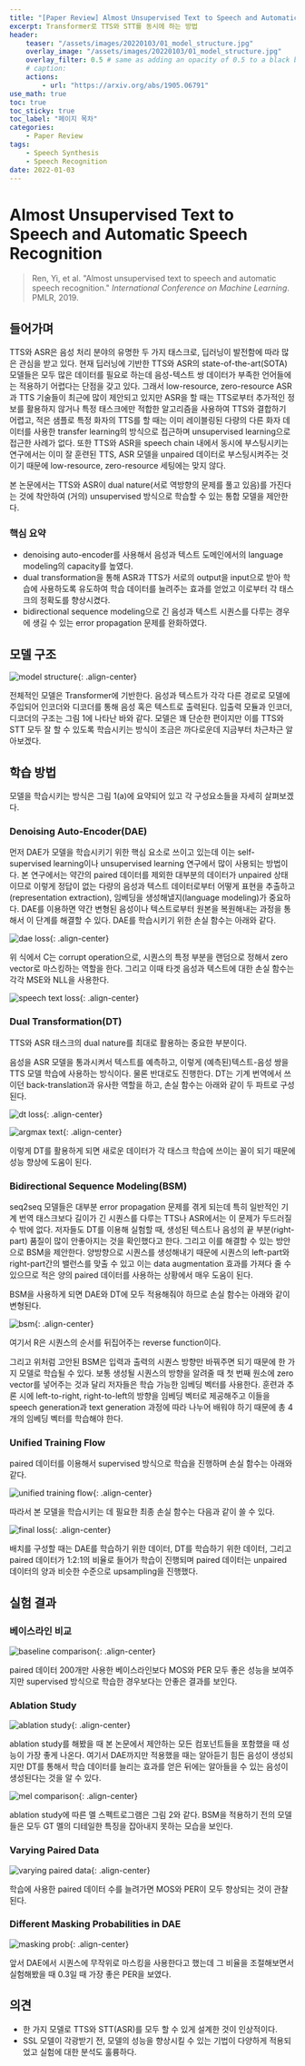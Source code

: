 ```yaml
---
title: "[Paper Review] Almost Unsupervised Text to Speech and Automatic Speech Recognition"
excerpt: Transformer로 TTS와 STT를 동시에 하는 방법
header:
    teaser: "/assets/images/20220103/01_model_structure.jpg"
    overlay_image: "/assets/images/20220103/01_model_structure.jpg"
    overlay_filter: 0.5 # same as adding an opacity of 0.5 to a black background
    # caption: 
    actions:
        - url: "https://arxiv.org/abs/1905.06791"
use_math: true
toc: true
toc_sticky: true
toc_label: "페이지 목차"
categories: 
    - Paper Review
tags: 
    - Speech Synthesis
    - Speech Recognition
date: 2022-01-03
---
```


# Almost Unsupervised Text to Speech and Automatic Speech Recognition

> Ren, Yi, et al. "Almost unsupervised text to speech and automatic speech recognition." *International Conference on Machine Learning*. PMLR, 2019.
> 

## 들어가며

TTS와 ASR은 음성 처리 분야의 유명한 두 가지 태스크로, 딥러닝이 발전함에 따라 많은 관심을 받고 있다. 현재 딥러닝에 기반한 TTS와 ASR의 state-of-the-art(SOTA) 모델들은 모두 많은 데이터를 필요로 하는데 음성-텍스트 쌍 데이터가 부족한 언어들에는 적용하기 어렵다는 단점을 갖고 있다. 그래서 low-resource, zero-resource ASR과 TTS 기술들이 최근에 많이 제안되고 있지만 ASR을 할 때는 TTS로부터 추가적인 정보를 활용하지 않거나 특정 태스크에만 적합한 알고리즘을 사용하여 TTS와 결합하기 어렵고, 적은 샘플로 특정 화자의 TTS를 할 때는 이미 레이블링된 다량의 다른 화자 데이터를 사용한 transfer learning의 방식으로 접근하며 unsupervised learning으로 접근한 사례가 없다. 또한 TTS와 ASR을 speech chain 내에서 동시에 부스팅시키는 연구에서는 이미 잘 훈련된 TTS, ASR 모델을 unpaired 데이터로 부스팅시켜주는 것이기 때문에 low-resource, zero-resource 세팅에는 맞지 않다. 

본 논문에서는 TTS와 ASR이 dual nature(서로 역방향의 문제를 풀고 있음)를 가진다는 것에 착안하여 (거의) unsupervised 방식으로 학습할 수 있는 통합 모델을 제안한다. 

### 핵심 요약

- denoising auto-encoder를 사용해서 음성과 텍스트 도메인에서의 language modeling의 capacity를 높였다.
- dual transformation을 통해 ASR과 TTS가 서로의 output을 input으로 받아 학습에 사용하도록 유도하여 학습 데이터를 늘려주는 효과를 얻었고 이로부터 각 태스크의 정확도를 향상시켰다.
- bidirectional sequence modeling으로 긴 음성과 텍스트 시퀀스를 다루는 경우에 생길 수 있는 error propagation 문제를 완화하였다.

## 모델 구조

![model structure](/assets/images/20220103/01_model_structure.jpg){: .align-center}  

전체적인 모델은 Transformer에 기반한다. 음성과 텍스트가 각각 다른 경로로 모델에 주입되어 인코더와 디코더를 통해 음성 혹은 텍스트로 출력된다. 입출력 모듈과 인코더, 디코더의 구조는 그림 1에 나타난 바와 같다. 모델은 꽤 단순한 편이지만 이를 TTS와 STT 모두 잘 할 수 있도록 학습시키는 방식이 조금은 까다로운데 지금부터 차근차근 알아보겠다.

## 학습 방법

모델을 학습시키는 방식은 그림 1(a)에 요약되어 있고 각 구성요소들을 자세히 살펴보겠다.

### Denoising Auto-Encoder(DAE)

먼저 DAE가 모델을 학습시키기 위한 핵심 요소로 쓰이고 있는데 이는 self-supervised learning이나 unsupervised learning 연구에서 많이 사용되는 방법이다. 본 연구에서는 약간의 paired 데이터를 제외한 대부분의 데이터가 unpaired 상태이므로 이렇게 정답이 없는 다량의 음성과 텍스트 데이터로부터 어떻게 표현을 추출하고(representation extraction), 임베딩을 생성해낼지(language modeling)가 중요하다. DAE를 이용하면 약간 변형된 음성이나 텍스트로부터 원본을 복원해내는 과정을 통해서 이 단계를 해결할 수 있다. DAE를 학습시키기 위한 손실 함수는 아래와 같다.

![dae loss](/assets/images/20220103/02_dae_loss.jpg){: .align-center}  

위 식에서 C는 corrupt operation으로, 시퀀스의 특정 부분을 랜덤으로 정해서 zero vector로 마스킹하는 역할을 한다. 그리고 이때 타겟 음성과 텍스트에 대한 손실 함수는 각각 MSE와 NLL을 사용한다.

![speech text loss](/assets/images/20220103/03_speech_text_loss.jpg){: .align-center}  

### Dual Transformation(DT)

TTS와 ASR 태스크의 dual nature를 최대로 활용하는 중요한 부분이다.

음성을 ASR 모델을 통과시켜서 텍스트를 예측하고, 이렇게 (예측된)텍스트-음성 쌍을 TTS 모델 학습에 사용하는 방식이다. 물론 반대로도 진행한다. DT는 기계 번역에서 쓰이던 back-translation과 유사한 역할을 하고, 손실 함수는 아래와 같이 두 파트로 구성된다.

![dt loss](/assets/images/20220103/04_dt_loss.jpg){: .align-center}  

![argmax text](/assets/images/20220103/05_argmax_text.jpg){: .align-center}  

이렇게 DT를 활용하게 되면 새로운 데이터가 각 태스크 학습에 쓰이는 꼴이 되기 때문에 성능 향상에 도움이 된다.

### Bidirectional Sequence Modeling(BSM)

seq2seq 모델들은 대부분 error propagation 문제를 겪게 되는데 특히 일반적인 기계 번역 태스크보다 길이가 긴 시퀀스를 다루는 TTS나 ASR에서는 이 문제가 두드러질 수 밖에 없다. 저자들도 DT를 이용해 실험할 때, 생성된 텍스트나 음성의 끝 부분(right-part) 품질이 많이 안좋아지는 것을 확인했다고 한다. 그리고 이를 해결할 수 있는 방안으로 BSM을 제안한다. 양방향으로 시퀀스를 생성해내기 때문에 시퀀스의 left-part와 right-part간의 밸런스를 맞출 수 있고 이는 data augmentation 효과를 가져다 줄 수 있으므로 적은 양의 paired 데이터를 사용하는 상황에서 매우 도움이 된다.

BSM을 사용하게 되면 DAE와 DT에 모두 적용해줘야 하므로 손실 함수는 아래와 같이 변형된다.

![bsm](/assets/images/20220103/06_bsm.jpg){: .align-center}    

여기서 R은 시퀀스의 순서를 뒤집어주는 reverse function이다. 

그리고 위처럼 고안된 BSM은 입력과 출력의 시퀀스 방향만 바꿔주면 되기 때문에 한 가지 모델로 학습될 수 있다. 보통 생성될 시퀀스의 방향을 알려줄 때 첫 번째 원소에 zero vector를 넣어주는 것과 달리 저자들은 학습 가능한 임베딩 벡터를 사용한다. 훈련과 추론 시에 left-to-right, right-to-left의 방향을 임베딩 벡터로 제공해주고 이들을 speech generation과 text generation 과정에 따라 나누어 배워야 하기 때문에 총 4개의 임베딩 벡터를 학습해야 한다.

### Unified Training Flow

paired 데이터를 이용해서 supervised 방식으로 학습을 진행하며 손실 함수는 아래와 같다.

![unified training flow](/assets/images/20220103/07_unified_training_flow.jpg){: .align-center}  

따라서 본 모델을 학습시키는 데 필요한 최종 손실 함수는 다음과 같이 쓸 수 있다.

![final loss](/assets/images/20220103/08_final_loss.jpg){: .align-center}  

배치를 구성할 때는 DAE를 학습하기 위한 데이터, DT를 학습하기 위한 데이터, 그리고 paired 데이터가 1:2:1의 비율로 들어가 학습이 진행되며 paired 데이터는 unpaired 데이터의 양과 비슷한 수준으로 upsampling을 진행했다.

## 실험 결과

### 베이스라인 비교

![baseline comparison](/assets/images/20220103/09_baseline_comparison.jpg){: .align-center}  

paired 데이터 200개만 사용한 베이스라인보다 MOS와 PER 모두 좋은 성능을 보여주지만 supervised 방식으로 학습한 경우보다는 안좋은 결과를 보인다.

### Ablation Study

![ablation study](/assets/images/20220103/10_ablation_study.jpg){: .align-center}  

ablation study를 해봤을 때 본 논문에서 제안하는 모든 컴포넌트들을 포함했을 때 성능이 가장 좋게 나온다. 여기서 DAE까지만 적용했을 때는 알아듣기 힘든 음성이 생성되지만 DT를 통해서 학습 데이터를 늘리는 효과를 얻은 뒤에는 알아들을 수 있는 음성이 생성된다는 것을 알 수 있다.

![mel comparison](/assets/images/20220103/11.mel_comparison.jpg){: .align-center}  

ablation study에 따른 멜 스펙트로그램은 그림 2와 같다. BSM을 적용하기 전의 모델들은 모두 GT 멜의 디테일한 특징을 잡아내지 못하는 모습을 보인다.

### Varying Paired Data

![varying paired data](/assets/images/20220103/12.varying_paired_data.jpg){: .align-center}  

학습에 사용한 paired 데이터 수를 늘려가면 MOS와 PER이 모두 향상되는 것이 관찰된다.

### Different Masking Probabilities in DAE

![masking prob](/assets/images/20220103/13.masking_probability.jpg){: .align-center}  

앞서 DAE에서 시퀀스에 무작위로 마스킹을 사용한다고 했는데 그 비율을 조절해보면서 실험해봤을 때 0.3일 때 가장 좋은 PER을 보였다.

## 의견

- 한 가지 모델로 TTS와 STT(ASR)를 모두 할 수 있게 설계한 것이 인상적이다.
- SSL 모델이 각광받기 전, 모델의 성능을 향상시킬 수 있는 기법이 다양하게 적용되었고 실험에 대한 분석도 훌륭하다.